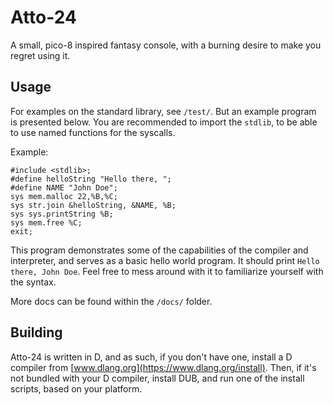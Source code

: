 # Atto-24
A small, pico-8 inspired fantasy console, with a burning desire to make you regret using it.

## Usage
For examples on the standard library, see `/test/`. But an example program is presented below. You are recommended to import the `stdlib`, to be able to use named functions for the syscalls.

Example:
```
#include <stdlib>;
#define helloString "Hello there, ";
#define NAME "John Doe";
sys mem.malloc 22,%B,%C;
sys str.join &helloString, &NAME, %B;
sys sys.printString %B;
sys mem.free %C;
exit;
```

This program demonstrates some of the capabilities of the compiler and interpreter, and serves as a basic hello world program. It should print `Hello there, John Doe`. Feel free to mess around with it to familiarize yourself with the syntax.

More docs can be found within the `/docs/` folder.

## Building

Atto-24 is written in D, and as such, if you don't have one, install a D compiler from [www.dlang.org](https://www.dlang.org/install). Then, if it's not bundled with your D compiler, install DUB, and run one of the install scripts, based on your platform.

